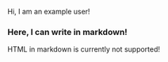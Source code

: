 Hi, I am an example user!

### Here, I can write in markdown!

HTML in markdown is currently not supported!